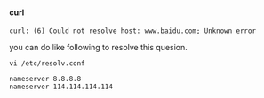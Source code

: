 #### curl

```shell
curl: (6) Could not resolve host: www.baidu.com; Unknown error
```

you can do like following to resolve this quesion.

```shell
vi /etc/resolv.conf
```

```shell
nameserver 8.8.8.8
nameserver 114.114.114.114
```

